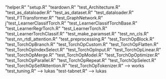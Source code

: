 "helper.R"
"setup.R"
"teardown.R"
 "test_Architecture.R"
"test_as_dataloader.R"
 "test_as_dataset.R"
"test_dataloader.R"
 "test_FTTransformer.R"
"test_GraphNetwork.R"
j"test_LearnerClassifTorch.R"
"test_LearnerClassifTorchBase.R"
"test_LearnerRegrTorch.R"
"test_LearnerTorch.R"
"test_LearnerTorchClassif.R"
"test_make_paramset.R"
"test_nn_cls.R"
"test_nn_rtdl_attention.R"
"test_preprocessing.R"
"test_TorchOpBlock.R"
"test_TorchOpBranch.R"
"test_TorchOpCustom.R"
"test_TorchOpFlatten.R"
"test_TorchOpIndexSelect.R"
"test_TorchOpInput.R"
"test_TorchOpLinear.R"
"test_TorchOpMerge.R"
"test_TorchOpModel.R"
"test_TorchOpOptimizer.R"
"test_TorchOpParallel.R"
"test_TorchOpRepeat.R"
"test_TorchOpSelect.R"
"test_TorchOpSelfAttention.R"
"test_TorchOpTokenizer.R" --> works
"test_tuning.R" --> lukas
"test-tabnet.R" --> lukas

